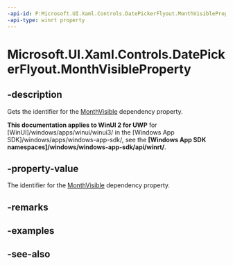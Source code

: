 ```yaml
---
-api-id: P:Microsoft.UI.Xaml.Controls.DatePickerFlyout.MonthVisibleProperty
-api-type: winrt property
---
```


<!-- Property syntax
public Windows.UI.Xaml.DependencyProperty MonthVisibleProperty { get; }
-->

# Microsoft.UI.Xaml.Controls.DatePickerFlyout.MonthVisibleProperty

## -description
Gets the identifier for the [MonthVisible](datepickerflyout_monthvisible.md) dependency property.

**This documentation applies to WinUI 2 for UWP** for [WinUI]/windows/apps/winui/winui3/ in the [Windows App SDK]/windows/apps/windows-app-sdk/, see the **[Windows App SDK namespaces]/windows/windows-app-sdk/api/winrt/**.

## -property-value
The identifier for the [MonthVisible](datepickerflyout_monthvisible.md) dependency property.

## -remarks

## -examples

## -see-also
